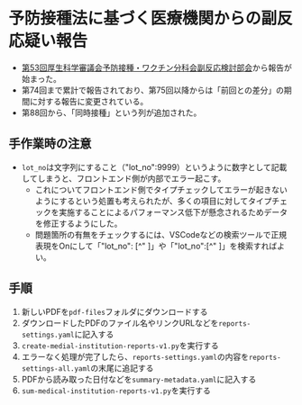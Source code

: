 # 予防接種法に基づく医療機関からの副反応疑い報告

* [第53回厚生科学審議会予防接種・ワクチン分科会副反応検討部会](https://www.mhlw.go.jp/stf/newpage_17208.html)から報告が始まった。
* 第74回まで累計で報告されており、第75回以降からは「前回との差分」の期間に対する報告に変更されている。
* 第88回から、「同時接種」という列が追加された。

## 手作業時の注意

* `lot_no`は文字列にすること（"lot_no":9999）というように数字として記載してしまうと、フロントエンド側が内部でエラー起こす。
  * これについてフロントエンド側でタイプチェックしてエラーが起きないようにするという処置も考えられたが、多くの項目に対してタイプチェックを実施することによるパフォーマンス低下が懸念されるためデータを修正するようにした。
  * 問題箇所の有無をチェックするには、VSCodeなどの検索ツールで正規表現をOnにして「"lot_no": [^" ]」や「"lot_no":[^" ]」を検索すればよい。

## 手順

1. 新しいPDFを`pdf-files`フォルダにダウンロードする
1. ダウンロードしたPDFのファイル名やリンクURLなどを`reports-settings.yaml`に記入する
1. `create-medial-institution-reports-v1.py`を実行する
1. エラーなく処理が完了したら、`reports-settings.yaml`の内容を`reports-settings-all.yaml`の末尾に追記する
1. PDFから読み取った日付などを`summary-metadata.yaml`に記入する
1. `sum-medical-institution-reports-v1.py`を実行する
